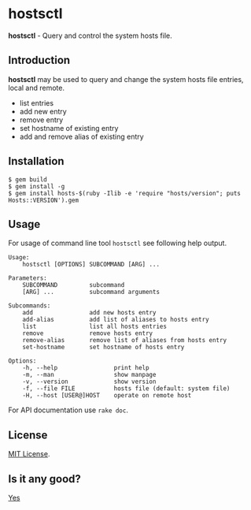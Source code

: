 # hostsctl

**hostsctl** - Query and control the system hosts file.

## Introduction

**hostsctl** may be used to query and change the system hosts file entries,
local and remote.

* list entries
* add new entry
* remove entry
* set hostname of existing entry
* add and remove alias of existing entry

## Installation

    $ gem build
    $ gem install -g
    $ gem install hosts-$(ruby -Ilib -e 'require "hosts/version"; puts Hosts::VERSION').gem

## Usage

For usage of command line tool `hostsctl` see following help output.

    Usage:
        hostsctl [OPTIONS] SUBCOMMAND [ARG] ...

    Parameters:
        SUBCOMMAND         subcommand
        [ARG] ...          subcommand arguments

    Subcommands:
        add                add new hosts entry
        add-alias          add list of aliases to hosts entry
        list               list all hosts entries
        remove             remove hosts entry
        remove-alias       remove list of aliases from hosts entry
        set-hostname       set hostname of hosts entry

    Options:
        -h, --help                print help
        -m, --man                 show manpage
        -v, --version             show version
        -f, --file FILE           hosts file (default: system file)
        -H, --host [USER@]HOST    operate on remote host

For API documentation use `rake doc`.

## License

[MIT License](https://spdx.org/licenses/MIT.html).

## Is it any good?

[Yes](https://news.ycombinator.com/item?id=3067434)
